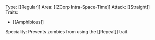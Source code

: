 Type: [[Regular]]
Area: [[ZCorp Intra-Space-Time]]
Attack: [[Straight]]
Traits:
- [[Amphibious]]

Speciality: Prevents zombies from using the [[Repeat]] trait.